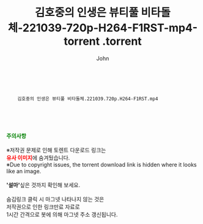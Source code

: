 ﻿---
layout: post
title:  "                   김호중의 인생은 뷰티풀  비타돌체-221039-720p-H264-F1RST-mp4-torrent                .torrent"
author: John
categories: [ TV ]
tags: [  ]
image:  
description: "                   김호중의 인생은 뷰티풀  비타돌체-221039-720p-H264-F1RST-mp4-torrent                 torrent 정보 공유"
toc: true
toc_sticky: true
---

<br>

        김호중의 인생은 뷰티풀 비타돌체.221039.720p.H264-F1RST.mp4    
    
<br><br><br>
<p data-ke-size="size16"><b><span style="color: green;">주의사항</span></b><br /><br />※저작권 문제로 인해 토렌트 다운로드 링크는<br /><b><span style="color: red;">유사 이미지</span></b>에 숨겨뒀습니다.<br />※Due to copyright issues, the torrent download link is hidden where it looks like an image.<br /><br /><b>'설마'</b>싶은 것까지 확인해 보세요.<br /><br />숨김링크 클릭 시 마그넷 나타나지 않는 것은<br />저작권으로 인한 링크만료 자료로<br />1시간 간격으로 봇에 의해 마그넷 주소 갱신됩니다.</p>

